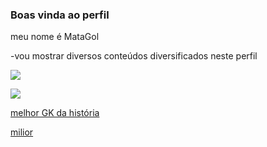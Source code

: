 ### Boas vinda ao perfil 

meu nome é MataGol

-vou mostrar diversos conteúdos diversificados neste perfil

![](https://tenor.com/pt-BR/view/ronaldinho-ronaldinho-gaucho-gaucho-ac-milan-football-gif-21498171)

![](https://media.tenor.com/nfZi0s3ANcMAAAAC/soccer-soccer4life.gif)

[melhor GK da história](https://youtube.com/shorts/43jzEK9RpRQ?si=cxmhtIhkWPAOZVhW)


[milior](https://youtube.com/shorts/pl47oIab2x0?si=osblf_Kn27gWY4oA)
